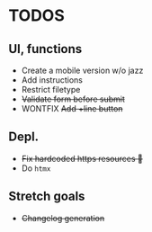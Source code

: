 # TODOS

## UI, functions
- Create a mobile version w/o jazz
- Add instructions
- Restrict filetype
- ~~Validate form before submit~~
- WONTFIX ~~Add +line button~~ 

## Depl.
- ~~Fix hardcoded https resources :facepalm:~~
- Do `htmx` 

## Stretch goals
- ~~Changelog generation~~